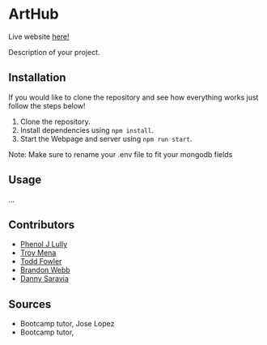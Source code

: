 # ArtHub

Live website [here!](https://github.com/PhenolLully/group-project-3)

Description of your project.

## Installation

If you would like to clone the repository and see how everything works just follow the steps below!

1. Clone the repository.
2. Install dependencies using `npm install`.
3. Start the Webpage and server using `npm run start`.

Note: Make sure to rename your .env file to fit your mongodb fields

## Usage

...

## Contributors

- [Phenol J Lully](https://github.com/PhenolLully)
- [Troy Mena](https://github.com/TroyMena)
- [Todd Fowler](https://github.com/tyfowler1)
- [Brandon Webb](https://github.com/Bmwebb215)
- [Danny Saravia](https://github.com/Dannysaravia001)

## Sources

- Bootcamp tutor, Jose Lopez
- Bootcamp tutor, 